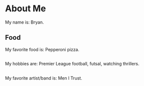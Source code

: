 # About Me
My name is: Bryan.

## Food
My favorite food is: Pepperoni pizza.

## 
My hobbies are: Premier League football, futsal, watching thrillers.

##
My favorite artist/band is: Men I Trust.

